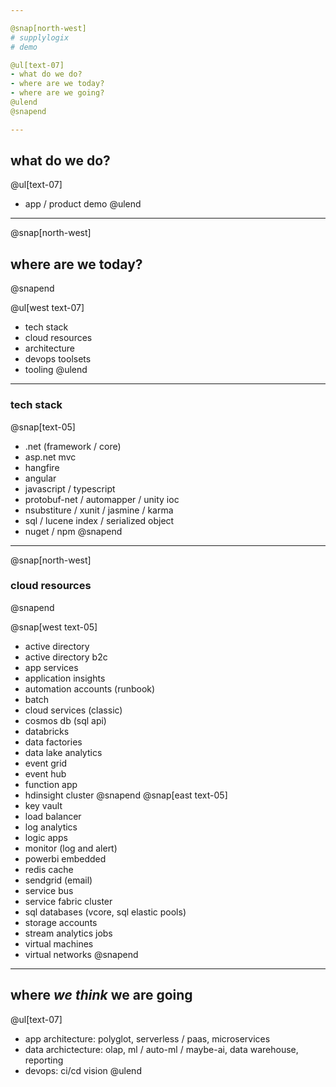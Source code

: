 ```yaml
---

@snap[north-west]
# supplylogix
# demo

@ul[text-07]
- what do we do?
- where are we today?
- where are we going?
@ulend
@snapend

---
```


## what do we do?
@ul[text-07]
- app / product demo
@ulend

---
@snap[north-west]
## where are we today?
@snapend

@ul[west text-07]
- tech stack
- cloud resources
- architecture
- devops toolsets
- tooling
@ulend

---

### tech stack
@snap[text-05]
- .net (framework / core)
- asp.net mvc
- hangfire
- angular
- javascript / typescript
- protobuf-net / automapper / unity ioc
- nsubstiture / xunit / jasmine / karma
- sql / lucene index / serialized object
- nuget / npm
@snapend

---

@snap[north-west]
### cloud resources
@snapend

@snap[west text-05]
- active directory
- active directory b2c
- app services
- application insights
- automation accounts (runbook)
- batch
- cloud services (classic)
- cosmos db (sql api)
- databricks
- data factories
- data lake analytics
- event grid
- event hub
- function app
- hdinsight cluster
@snapend
@snap[east text-05]
- key vault
- load balancer
- log analytics
- logic apps
- monitor (log and alert)
- powerbi embedded
- redis cache
- sendgrid (email)
- service bus
- service fabric cluster
- sql databases (vcore, sql elastic pools)
- storage accounts
- stream analytics jobs
- virtual machines
- virtual networks
@snapend

---

## where _we think_ we are going
@ul[text-07]
- app architecture: polyglot, serverless / paas, microservices
- data archictecture: olap, ml / auto-ml / maybe-ai, data warehouse, reporting
- devops: ci/cd vision
@ulend
